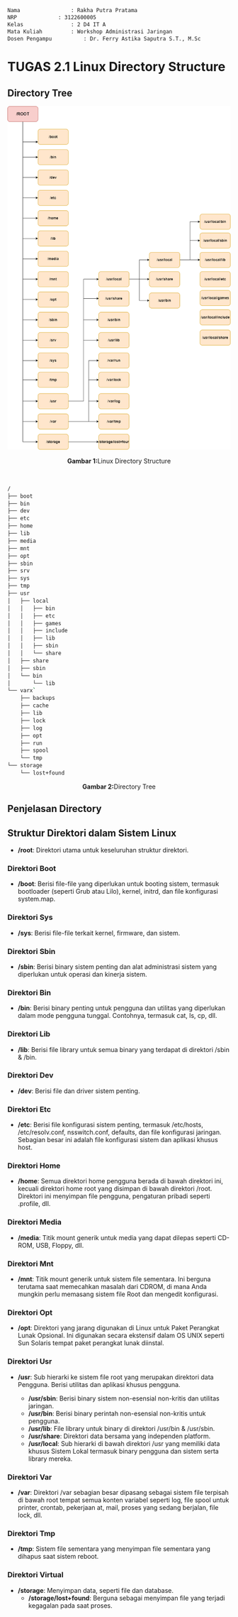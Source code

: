     Nama		        : Rakha Putra Pratama
    NRP		        : 3122600005
    Kelas		        : 2 D4 IT A
    Mata Kuliah	        : Workshop Administrasi Jaringan
    Dosen Pengampu	        : Dr. Ferry Astika Saputra S.T., M.Sc

# TUGAS 2.1 Linux Directory Structure

## Directory Tree

<div align="center">
   <img src="./assets/directory-structure.png">
   <p><strong>Gambar 1:</strong>Linux Directory Structure</p>
</div>

</br>

```bash
/
├── boot
├── bin
├── dev
├── etc
├── home
├── lib
├── media
├── mnt
├── opt
├── sbin
├── srv
├── sys
├── tmp
├── usr
│   ├── local
│   │   ├── bin
│   │   ├── etc
│   │   ├── games
│   │   ├── include
│   │   ├── lib
│   │   ├── sbin
│   │   └── share
│   ├── share
│   ├── sbin
│   └── bin
│       └── lib
└── varx`
    ├── backups
    ├── cache
    ├── lib
    ├── lock
    ├── log
    ├── opt
    ├── run
    ├── spool
    └── tmp
└── storage
    └── lost+found
```
<p align="center"><strong>Gambar 2:</strong>Directory Tree</p>

## Penjelasan Directory

## Struktur Direktori dalam Sistem Linux

- **/root**: Direktori utama untuk keseluruhan struktur direktori.

### Direktori Boot
- **/boot**: Berisi file-file yang diperlukan untuk booting sistem, termasuk bootloader (seperti Grub atau Lilo), kernel, initrd, dan file konfigurasi system.map.

### Direktori Sys
- **/sys**: Berisi file-file terkait kernel, firmware, dan sistem.

### Direktori Sbin
- **/sbin**: Berisi binary sistem penting dan alat administrasi sistem yang diperlukan untuk operasi dan kinerja sistem.

### Direktori Bin
- **/bin**: Berisi binary penting untuk pengguna dan utilitas yang diperlukan dalam mode pengguna tunggal. Contohnya, termasuk cat, ls, cp, dll.

### Direktori Lib
- **/lib**: Berisi file library untuk semua binary yang terdapat di direktori /sbin & /bin.

### Direktori Dev
- **/dev**: Berisi file dan driver sistem penting.

### Direktori Etc
- **/etc**: Berisi file konfigurasi sistem penting, termasuk /etc/hosts, /etc/resolv.conf, nsswitch.conf, defaults, dan file konfigurasi jaringan. Sebagian besar ini adalah file konfigurasi sistem dan aplikasi khusus host.

### Direktori Home
- **/home**: Semua direktori home pengguna berada di bawah direktori ini, kecuali direktori home root yang disimpan di bawah direktori /root. Direktori ini menyimpan file pengguna, pengaturan pribadi seperti .profile, dll.

### Direktori Media
- **/media**: Titik mount generik untuk media yang dapat dilepas seperti CD-ROM, USB, Floppy, dll.

### Direktori Mnt
- **/mnt**: Titik mount generik untuk sistem file sementara. Ini berguna terutama saat memecahkan masalah dari CDROM, di mana Anda mungkin perlu memasang sistem file Root dan mengedit konfigurasi.

### Direktori Opt
- **/opt**: Direktori yang jarang digunakan di Linux untuk Paket Perangkat Lunak Opsional. Ini digunakan secara ekstensif dalam OS UNIX seperti Sun Solaris tempat paket perangkat lunak diinstal.

### Direktori Usr
- **/usr**: Sub hierarki ke sistem file root yang merupakan direktori data Pengguna. Berisi utilitas dan aplikasi khusus pengguna.

    - **/usr/sbin**: Berisi binary sistem non-esensial non-kritis dan utilitas jaringan.
    - **/usr/bin**: Berisi binary perintah non-esensial non-kritis untuk pengguna.
    - **/usr/lib**: File library untuk binary di direktori /usr/bin & /usr/sbin.
    - **/usr/share**: Direktori data bersama yang independen platform.
    - **/usr/local**: Sub hierarki di bawah direktori /usr yang memiliki data khusus Sistem Lokal termasuk binary pengguna dan sistem serta library mereka.

### Direktori Var
- **/var**: Direktori /var sebagian besar dipasang sebagai sistem file terpisah di bawah root tempat semua konten variabel seperti log, file spool untuk printer, crontab, pekerjaan at, mail, proses yang sedang berjalan, file lock, dll.

### Direktori Tmp
- **/tmp**: Sistem file sementara yang menyimpan file sementara yang dihapus saat sistem reboot.

### Direktori Virtual
- **/storage**: Menyimpan data, seperti file dan database.
    - **/storage/lost+found**: Berguna sebagai menyimpan file yang terjadi kegagalan pada saat proses.
